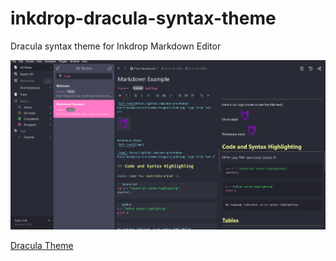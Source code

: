 # inkdrop-dracula-syntax-theme
Dracula syntax theme for Inkdrop Markdown Editor
  
![Dracula Syntax](https://raw.githubusercontent.com/TaylanTatli/inkdrop-dracula-syntax-theme/master/preview.png)
  
[Dracula Theme](https://draculatheme.com)
